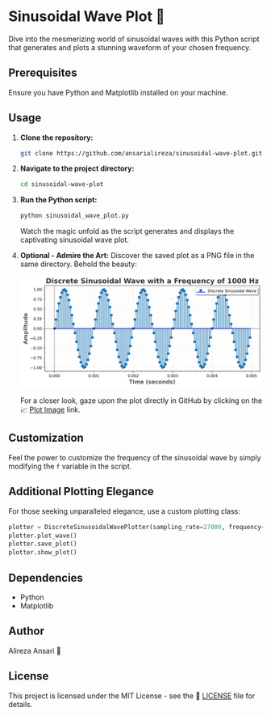 # Sinusoidal Wave Plot 🌊

Dive into the mesmerizing world of sinusoidal waves with this Python script that generates and plots a stunning waveform of your chosen frequency.

## Prerequisites

Ensure you have Python and Matplotlib installed on your machine.

## Usage

1. **Clone the repository:**
   ```bash
   git clone https://github.com/ansarialireza/sinusoidal-wave-plot.git
   ```

2. **Navigate to the project directory:**
   ```bash
   cd sinusoidal-wave-plot
   ```

3. **Run the Python script:**
   ```bash
   python sinusoidal_wave_plot.py
   ```
   Watch the magic unfold as the script generates and displays the captivating sinusoidal wave plot.

4. **Optional - Admire the Art:**
   Discover the saved plot as a PNG file in the same directory. Behold the beauty:

   ![Sinusoidal Wave Plot](discrete_sinusoidal_wave_plot.png)

   For a closer look, gaze upon the plot directly in GitHub by clicking on the 📈 [Plot Image](discrete_sinusoidal_wave_plot.png) link.

## Customization

Feel the power to customize the frequency of the sinusoidal wave by simply modifying the `f` variable in the script.

## Additional Plotting Elegance

For those seeking unparalleled elegance, use a custom plotting class:

   ```python
   plotter = DiscreteSinusoidalWavePlotter(sampling_rate=27000, frequency=1000, duration=5)
   plotter.plot_wave()
   plotter.save_plot()
   plotter.show_plot()
   ```

## Dependencies

- Python
- Matplotlib

## Author

Alireza Ansari 🎨

## License

This project is licensed under the MIT License - see the 📜 [LICENSE](LICENSE) file for details.